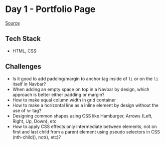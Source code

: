 # Day 1 - Portfolio Page

[Source](https://dribbble.com/shots/16663204-Free-portfolio-design)

## Tech Stack

- HTML, CSS

## Challenges

- Is it good to add padding/margin to anchor tag inside of `li` or on the `li` itself in Navbar?
- When adding an empty space on top in a Navbar by design, which approach is better either padding or margin?
- How to make equal column width in grid container
- How to make a horizontal line as a inline element by design without the use of `hr` tag?
- Designing common shapes using CSS like Hamburger, Arrows (Left, Right, Up, Down), etc
- How to apply CSS effects only intermediate between elements, not on first and last child from a parent element using pseudo selectors in CSS (nth-child(), not(), etc)?
